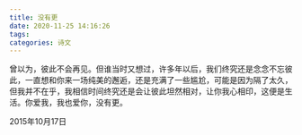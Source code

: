 ```yaml
---
title: 没有更
date: 2020-11-25 14:16:26
tags:
categories: 诗文
---
```

曾以为，彼此不会再见。但谁当时又想过，许多年以后，我们终究还是念念不忘彼此，一直想和你来一场纯美的邂逅，还是充满了一些尴尬，可能是因为隔了太久，但我并不在乎，我相信时间终究还是会让彼此坦然相对，让你我心相印，这便是生活。你爱我，我也爱你，没有更。

2015年10月17日
